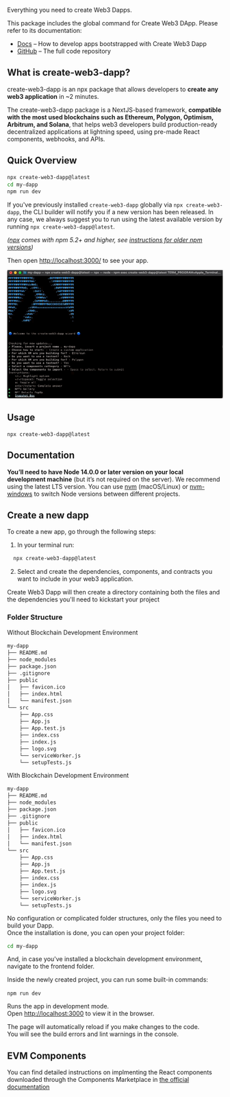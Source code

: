 Everything you need to create Web3 Dapps.

This package includes the global command for Create Web3 DApp.
Please refer to its documentation:
-   [Docs](https://docs.alchemy.com/create-web3-dapp) – How to develop apps bootstrapped with Create Web3 Dapp
-   [GitHub](#) – The full code repository


## What is create-web3-dapp?

create-web3-dapp is an npx package that allows developers to **create any web3 application** in ~2 minutes.

The create-web3-dapp package is a NextJS-based framework, **compatible with the most used blockchains such as Ethereum, Polygon, Optimism, Arbitrum, and Solana**, that helps web3 developers build production-ready  decentralized applications at lightning speed, using pre-made React components, webhooks, and APIs.

## Quick Overview

```sh
npx create-web3-dapp@latest
cd my-dapp
npm run dev
```

If you've previously installed `create-web3-dapp` globally via `npx create-web3-dapp`, the CLI builder will notify you if a new version has been released. In any case, we always suggest you to run using the latest available version by running `npx create-web3-dapp@latest`.

_([npx](https://medium.com/@maybekatz/introducing-npx-an-npm-package-runner-55f7d4bd282b) comes with npm 5.2+ and higher, see [instructions for older npm versions](https://gist.github.com/gaearon/4064d3c23a77c74a3614c498a8bb1c5f))_

Then open [http://localhost:3000/](http://localhost:3000/) to see your app.<br>

![alt text](./.github/images/cli_builder.gif)



## Usage
```
npx create-web3-dapp@latest
```

## Documentation


**You’ll need to have Node 14.0.0 or later version on your local development machine** (but it’s not required on the server). We recommend using the latest LTS version. You can use [nvm](https://github.com/creationix/nvm#installation) (macOS/Linux) or [nvm-windows](https://github.com/coreybutler/nvm-windows#node-version-manager-nvm-for-windows) to switch Node versions between different projects.

## Create a new dapp

To create a new app, go through the following steps:

1. In your terminal run:

```sh
  npx create-web3-dapp@latest
```

2. Select and create the dependencies, components, and contracts you want to include in your web3 application.


Create Web3 Dapp will then create a directory containing both the files and the dependencies you'll need to kickstart your project<br>

### Folder Structure

Without Blockchain Development Environment
```
my-dapp
├── README.md
├── node_modules
├── package.json
├── .gitignore
├── public
│   ├── favicon.ico
│   ├── index.html
│   └── manifest.json
└── src
    ├── App.css
    ├── App.js
    ├── App.test.js
    ├── index.css
    ├── index.js
    ├── logo.svg
    └── serviceWorker.js
    └── setupTests.js
```

With Blockchain Development Environment
```
my-dapp
├── README.md
├── node_modules
├── package.json
├── .gitignore
├── public
│   ├── favicon.ico
│   ├── index.html
│   └── manifest.json
└── src
    ├── App.css
    ├── App.js
    ├── App.test.js
    ├── index.css
    ├── index.js
    ├── logo.svg
    └── serviceWorker.js
    └── setupTests.js
```

No configuration or complicated folder structures, only the files you need to build your Dapp.<br>
Once the installation is done, you can open your project folder:

```sh
cd my-dapp
```
And, in case you've installed a blockchain development environment, navigate to the frontend folder.

Inside the newly created project, you can run some built-in commands:

`npm run dev`

Runs the app in development mode.<br>
Open [http://localhost:3000](http://localhost:3000) to view it in the browser.

The page will automatically reload if you make changes to the code.<br>
You will see the build errors and lint warnings in the console.



## EVM Components
You can find detailed instructions on implmenting the React components downloaded through the Components Marketplace in [the official documentation](#)

